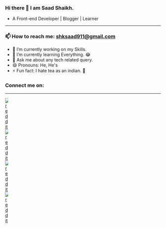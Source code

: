 ### Hi there 👋 I am Saad Shaikh.
- A Front-end Developer | Blogger | Learner
<hr>

### 📫 How to reach me: **shksaad911@gmail.com**


- 🔭 I’m currently working on my Skills.
- 🌱 I’m currently learning Everything. 😂
- 💬 Ask me about any tech related query.
- 😄 Pronouns: He, He's
- ⚡ Fun fact: I hate tea as an indian. 🤷

<h3>Connect me on:</h3><hr>
<div style="width: 2%">
<a href="https://www.reddit.com/user/_saad_salman_"><img src="https://github.com/saad696/profile_readme/blob/main/images/reddit.svg" alt="reddit"></a>
<a href="https://www.linkedin.com/in/saad-shaikh-278452193/"><img src="https://github.com/saad696/profile_readme/blob/main/images/linkedin%20(2).svg" alt="reddit" style=" margin-left: 2%;"></a>
<a href="https://www.instagram.com/_.mr.believer.__/"><img src="https://github.com/saad696/profile_readme/blob/main/images/instagram.svg" alt="reddit" style="margin-left: 2%;"></a>
<a href="https://www.facebook.com/profile.php?id=100010673084740"><img src="https://github.com/saad696/profile_readme/blob/main/images/facebook%20(1).svg" alt="reddit" style="margin-left: 2%;"></a>
</div>
